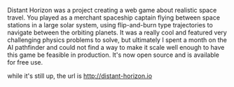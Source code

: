 Distant Horizon was a project creating a web game about realistic space travel. You played as a merchant spaceship captain flying between space stations in a large solar system, using flip-and-burn type trajectories to navigate between the orbiting planets. It was a really cool and featured very challenging physics problems to solve, but ultimately I spent a month on the AI pathfinder and could not find a way to make it scale well enough to have this game be feasible in production. It's now open source and is available for free use.

while it's still up, the url is http://distant-horizon.io
